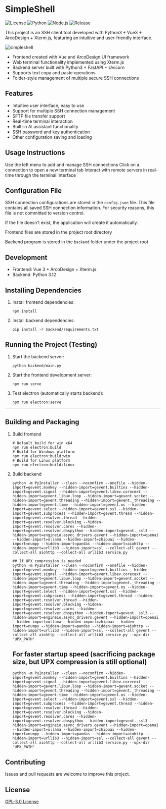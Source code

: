 # SimpleShell

![License](https://img.shields.io/badge/license-GPL3.0-green.svg)
![Python](https://img.shields.io/badge/python-3.12.7-blue.svg)
![Node.js](https://img.shields.io/badge/node-v22.11.0-green.svg)
![Release](https://img.shields.io/github/v/release/funkpopo/simpleshell)

This project is an SSH client tool developed with Python3 + Vue3 + ArcoDesign + Xterm.js, featuring an intuitive and user-friendly interface.

![simpleshell](https://github.com/user-attachments/assets/ec5a637d-34a1-46f1-97c0-b08266be473b)

- Frontend created with Vue and ArcoDesign UI framework
- Web terminal functionality implemented using Xterm.js
- Backend server built with Python3 + FastAPI + Uvicorn
- Supports text copy and paste operations
- Folder-style management of multiple secure SSH connections

## Features
- Intuitive user interface, easy to use
- Support for multiple SSH connection management
- SFTP file transfer support
- Real-time terminal interaction
- Built-in AI assistant functionality
- SSH password and key authentication
- Other configuration saving and loading

## Usage Instructions
Use the left menu to add and manage SSH connections
Click on a connection to open a new terminal tab
Interact with remote servers in real-time through the terminal interface

## Configuration File

SSH connection configurations are stored in the `config.json` file. This file contains all saved SSH connection information. For security reasons, this file is not committed to version control.

If the file doesn't exist, the application will create it automatically.

Frontend files are stored in the project root directory

Backend program is stored in the `backend` folder under the project root

## Development

- Frontend: Vue 3 + ArcoDesign + Xterm.js
- Backend: Python 3.12

## Installing Dependencies

1. Install frontend dependencies:
   ```
   npm install
   ```

2. Install backend dependencies:
   ```
   pip install -r backend/requirements.txt
   ```

## Running the Project (Testing)

1. Start the backend server:
   ```
   python backend/main.py
   ```

2. Start the frontend development server:
   ```
   npm run serve
   ```

3. Test electron (automatically starts backend):
   ```
   npm run electron:serve
   ```

---

## Building and Packaging

1. Build frontend
   ```
   # Default build for win x64
   npm run electron:build
   # Build for Windows platform
   npm run electron:build:win
   # Build for Linux platform
   npm run electron:build:linux
   ```

2. Build backend
   ```
   python -m PyInstaller --clean --noconfirm --onefile --hidden-import=gevent.monkey --hidden-import=gevent.builtins --hidden-import=gevent.signal --hidden-import=gevent.libev.corecext --hidden-import=gevent.libuv.loop --hidden-import=gevent.socket --hidden-import=gevent.threading --hidden-import=gevent._threading --hidden-import=gevent.time --hidden-import=gevent.os --hidden-import=gevent.select --hidden-import=gevent.ssl --hidden-import=gevent.subprocess --hidden-import=gevent.thread --hidden-import=gevent.resolver.thread --hidden-import=gevent.resolver.blocking --hidden-import=gevent.resolver.cares --hidden-import=gevent.resolver.dnspython --hidden-import=gevent._ssl3 --hidden-import=engineio.async_drivers.gevent --hidden-import=openai --hidden-import=ollama --hidden-import=zhipuai --hidden-import=numpy --hidden-import=pandas --hidden-import=aiohttp --hidden-import=urllib3 --hidden-import=ssl --collect-all gevent --collect-all aiohttp --collect-all urllib3 service.py

   ## If UPX compression is needed
   python -m PyInstaller --clean --noconfirm --onefile --hidden-import=gevent.monkey --hidden-import=gevent.builtins --hidden-import=gevent.signal --hidden-import=gevent.libev.corecext --hidden-import=gevent.libuv.loop --hidden-import=gevent.socket --hidden-import=gevent.threading --hidden-import=gevent._threading --hidden-import=gevent.time --hidden-import=gevent.os --hidden-import=gevent.select --hidden-import=gevent.ssl --hidden-import=gevent.subprocess --hidden-import=gevent.thread --hidden-import=gevent.resolver.thread --hidden-import=gevent.resolver.blocking --hidden-import=gevent.resolver.cares --hidden-import=gevent.resolver.dnspython --hidden-import=gevent._ssl3 --hidden-import=engineio.async_drivers.gevent --hidden-import=openai --hidden-import=ollama --hidden-import=zhipuai --hidden-import=numpy --hidden-import=pandas --hidden-import=aiohttp --hidden-import=urllib3 --hidden-import=ssl --collect-all gevent --collect-all aiohttp --collect-all urllib3 service.py --upx-dir "UPX_PATH"
   ```

   ## For faster startup speed (sacrificing package size, but UPX compression is still optional)
   ```
   python -m PyInstaller --clean --noconfirm --hidden-import=gevent.monkey --hidden-import=gevent.builtins --hidden-import=gevent.signal --hidden-import=gevent.libev.corecext --hidden-import=gevent.libuv.loop --hidden-import=gevent.socket --hidden-import=gevent.threading --hidden-import=gevent._threading --hidden-import=gevent.time --hidden-import=gevent.os --hidden-import=gevent.select --hidden-import=gevent.ssl --hidden-import=gevent.subprocess --hidden-import=gevent.thread --hidden-import=gevent.resolver.thread --hidden-import=gevent.resolver.blocking --hidden-import=gevent.resolver.cares --hidden-import=gevent.resolver.dnspython --hidden-import=gevent._ssl3 --hidden-import=engineio.async_drivers.gevent --hidden-import=openai --hidden-import=ollama --hidden-import=zhipuai --hidden-import=numpy --hidden-import=pandas --hidden-import=aiohttp --hidden-import=urllib3 --hidden-import=ssl --collect-all gevent --collect-all aiohttp --collect-all urllib3 service.py --upx-dir "UPX_PATH"
   ```

## Contributing

Issues and pull requests are welcome to improve this project.

## License

[GPL-3.0 License](LICENSE)